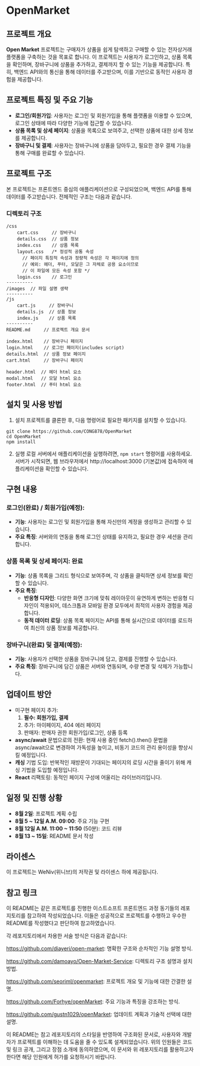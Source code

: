 # OpenMarket
## 프로젝트 개요
**Open Market** 프로젝트는 구매자가 상품을 쉽게 탐색하고 구매할 수 있는 전자상거래 플랫폼을 구축하는 것을 목표로 합니다. 이 프로젝트는 사용자가 로그인하고, 상품 목록을 확인하며, 장바구니에 상품을 추가하고, 결제까지 할 수 있는 기능을 제공합니다. 특히, 백엔드 API와의 통신을 통해 데이터를 주고받으며, 이를 기반으로 동적인 사용자 경험을 제공합니다.

## 프로젝트 특징 및 주요 기능
  - __로그인/회원가입__: 사용자는 로그인 및 회원가입을 통해 플랫폼을 이용할 수 있으며, 로그인 상태에 따라 다양한 기능에 접근할 수 있습니다.
  - __상품 목록 및 상세 페이지__: 상품을 목록으로 보여주고, 선택한 상품에 대한 상세 정보를 제공합니다.
  - __장바구니 및 결제__: 사용자는 장바구니에 상품을 담아두고, 필요한 경우 결제 기능을 통해 구매를 완료할 수 있습니다.

## 프로젝트 구조
본 프로젝트는 프론트엔드 중심의 애플리케이션으로 구성되었으며, 백엔드 API를 통해 데이터를 주고받습니다. 전체적인 구조는 다음과 같습니다.

### 디렉토리 구조
```
/css
    cart.css     // 장바구니
    details.css  // 상품 정보
    index.css    // 상품 목록
    layout.css   /* 정성적 공통 속성
      // 페이지 특징적 속성과 정량적 속성은 각 페이지에 정의
      // 예외: 헤더, 푸터, 모달은 그 자체로 공용 요소이므로
      // 이 파일에 모든 속성 포함 */
    login.css    // 로그인
----------
/images  // 파일 설명 생략
----------
/js
    cart.js     // 장바구니
    details.js  // 상품 정보
    index.js    // 상품 목록
----------
README.md     // 프로젝트 개요 문서

index.html    // 장바구니 페이지
login.html    // 로그인 페이지(includes script)
details.html  // 상품 정보 페이지
cart.html     // 장바구니 페이지

header.html  // 헤더 html 요소
modal.html   // 모달 html 요소
footer.html  // 푸터 html 요소
```
## 설치 및 사용 방법
1. 설치
프로젝트를 클론한 후, 다음 명령어로 필요한 패키지를 설치할 수 있습니다.
```
git clone https://github.com/CONG878/OpenMarket
cd OpenMarket
npm install
```
2. 실행
로컬 서버에서 애플리케이션을 실행하려면, ```npm start``` 명령어를 사용하세요.
서버가 시작되면, 웹 브라우저에서 http://localhost:3000 (기본값)에 접속하여 애플리케이션을 확인할 수 있습니다.

## 구현 내용
### 로그인(완료) / 회원가입(예정):
  - __기능__: 사용자는 로그인 및 회원가입을 통해 자신만의 계정을 생성하고 관리할 수 있습니다.
  - __주요 특징__: 서버와의 연동을 통해 로그인 상태를 유지하고, 필요한 경우 세션을 관리합니다.

### 상품 목록 및 상세 페이지: 완료
  - __기능__: 상품 목록을 그리드 형식으로 보여주며, 각 상품을 클릭하면 상세 정보를 확인할 수 있습니다.
  - __주요 특징__:
      + __반응형 디자인__: 다양한 화면 크기에 맞춰 레이아웃이 유연하게 변하는 반응형 디자인이 적용되어, 데스크톱과 모바일 환경 모두에서 최적의 사용자 경험을 제공합니다.
      + __동적 데이터 로딩__: 상품 목록 페이지는 API를 통해 실시간으로 데이터를 로드하여 최신의 상품 정보를 제공합니다.

### 장바구니(완료) 및 결제(예정):
  - __기능__: 사용자가 선택한 상품을 장바구니에 담고, 결제를 진행할 수 있습니다.
  - __주요 특징__: 장바구니에 담긴 상품은 서버와 연동되며, 수량 변경 및 삭제가 가능합니다.

## 업데이트 방안
  - 미구현 페이지 추가:
      1. __필수: 회원가입, 결제__
      2. 추가: 마이페이지, 404 에러 페이지
      3. 판매자: 판매자 권한 회원가입/로그인, 상품 등록
  - __async/await__ 문법으로의 전환: 현재 사용 중인 fetch().then() 문법을 async/await으로 변경하여 가독성을 높이고, 비동기 코드의 관리 용이성을 향상시킬 예정입니다.
  - __캐싱__ 기법 도입: 반복적인 재방문이 기대되는 페이지의 로딩 시간을 줄이기 위해 캐싱 기법을 도입할 예정입니다.
  - __React__ 리팩토링: 동적인 페이지 구성에 어울리는 라이브러리입니다.

## 일정 및 진행 상황
  - __8월 2일__: 프로젝트 계획 수립
  - __8월 5 ~ 12일 A.M. 09:00__: 주요 기능 구현
  - __8월 12일 A.M. 11:00 ~ 11:50__ (50분): 코드 리뷰
  - __8월 13 ~ 15일__: README 문서 작성

## 라이센스
이 프로젝트는 WeNiv(위니브)의 저작권 및 라이센스 하에 제공됩니다.

## 참고 링크
이 README는 같은 프로젝트를 진행한 이스트소프트 프론트엔드 과정 동기들의 레포지토리를 참고하여 작성되었습니다. 이들은 성공적으로 프로젝트를 수행하고 우수한 README를 작성했다고 판단하여 참고하였습니다.

각 레포지토리에서 차용한 서술 방식은 다음과 같습니다:

https://github.com/diayeri/open-market: 명확한 구조와 순차적인 기능 설명 방식.

https://github.com/damoayo/Open-Market-Service: 디렉토리 구조 설명과 설치 방법.

https://github.com/seoriml/openmarket: 프로젝트 개요 및 기능에 대한 간결한 설명.

https://github.com/Forhye/openMarket: 주요 기능과 특징을 강조하는 방식.

https://github.com/gustn1029/openMarket: 업데이트 계획과 기술적 선택에 대한 설명.

이 README는 참고 레포지토리의 스타일을 반영하여 구조화된 문서로, 사용자와 개발자가 프로젝트를 이해하는 데 도움을 줄 수 있도록 설계되었습니다. 위의 인원들은 코드 및 링크 공개, 그리고 장점 소개에 동의하였으며, 이 문서와 위 레포지토리를 활용하고자 한다면 해당 인원에게 허가를 요청하시기 바랍니다.
